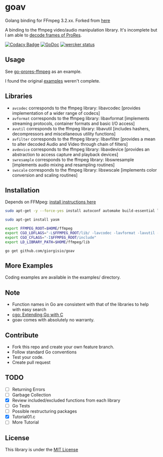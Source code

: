 # goav
Golang binding for FFmpeg 3.2.xx.   Forked from [here](https://github.com/giorgisio/goav)

A binding to the ffmpeg video/audio manipulation library.   It's incomplete but I am able to [decode frames of ProRes](https://github.com/amarburg/go-prores-ffmpeg/).

[![Codacy Badge](https://api.codacy.com/project/badge/Grade/505a2593fe37491cb1cc5342fdd6dba5)](https://www.codacy.com/app/amarburg/goav?utm_source=github.com&utm_medium=referral&utm_content=amarburg/goav&utm_campaign=badger)
[![GoDoc](https://godoc.org/github.com/amarburg/goav?status.svg)](https://godoc.org/github.com/amarburg/goav)
[![wercker status](https://app.wercker.com/status/71ef12ee7449b3b00c0401ed5784ff52/s/master "wercker status")](https://app.wercker.com/project/byKey/71ef12ee7449b3b00c0401ed5784ff52)

## Usage

See [go-prores-ffmpeg](https://github.com/amarburg/go-prores-ffmpeg/blob/master/prores.go) as an example.

I found the original [examples](example/) weren't complete.

## Libraries

* `avcodec` corresponds to the ffmpeg library: libavcodec [provides implementation of a wider range of codecs]
* `avformat` corresponds to the ffmpeg library: libavformat [implements streaming protocols, container formats and basic I/O access]
* `avutil` corresponds to the ffmpeg library: libavutil [includes hashers, decompressors and miscellaneous utility functions]
* `avfilter` corresponds to the ffmpeg library: libavfilter [provides a mean to alter decoded Audio and Video through chain of filters]
* `avdevice` corresponds to the ffmpeg library: libavdevice [provides an abstraction to access capture and playback devices]
* `swresample` corresponds to the ffmpeg library: libswresample [implements audio mixing and resampling routines]
* `swscale` corresponds to the ffmpeg library: libswscale [implements color conversion and scaling routines]


## Installation

Depends on FFMpeg: [install instructions here](https://github.com/FFmpeg/FFmpeg/blob/master/INSTALL.md)

``` sh
sudo apt-get -y --force-yes install autoconf automake build-essential libass-dev libfreetype6-dev libsdl1.2-dev libtheora-dev libtool libva-dev libvdpau-dev libvorbis-dev libxcb1-dev libxcb-shm0-dev libxcb-xfixes0-dev pkg-config texi2html zlib1g-dev

sudo apt-get install yasm

export FFMPEG_ROOT=$HOME/ffmpeg
export CGO_LDFLAGS="-L$FFMPEG_ROOT/lib/ -lavcodec -lavformat -lavutil -lswscale -lswresample -lavdevice -lavfilter"
export CGO_CFLAGS="-I$FFMPEG_ROOT/include"
export LD_LIBRARY_PATH=$HOME/ffmpeg/lib
```

```
go get github.com/giorgisio/goav

```

## More Examples

Coding examples are available in the examples/ directory.

## Note
- Function names in Go are consistent with that of the libraries to help with easy search
- [cgo: Extending Go with C](http://blog.giorgis.io/cgo-examples)
- goav comes with absolutely no warranty.

## Contribute
- Fork this repo and create your own feature branch.
- Follow standard Go conventions
- Test your code.
- Create pull request

## TODO

- [ ] Returning Errors
- [ ] Garbage Collection
- [X] Review included/excluded functions from each library
- [ ] Go Tests
- [ ] Possible restructuring packages
- [x] Tutorial01.c
- [ ] More Tutorial

## License
This library is under the [MIT License](http://opensource.org/licenses/MIT)
